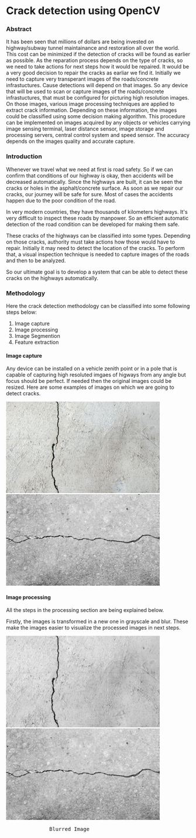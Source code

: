 # Crack detection using OpenCV

### Abstract
It has been seen that millions of dollars are being invested on highway/subway tunnel maintainance and restoration all over the world. This cost can be minimized if the detection of cracks will be found as earlier as possible. As the reparation process depends on the type of cracks, so we need to take actions for next steps how it would be repaired. It would be a very good decision to repair the cracks as earliar we find it. Initially we need to capture very transperant images of the roads/concrete infrastuctures. Cause detections will depend on that images. So any device that will be used to scan or capture images of the roads/concrete infrastuctures, that must be configured for picturing high resolution images. On those images, various image processing techniques are applied to extract crack information. Depending on these information, the images could be classified using some decision making algorithm. This procedure can be implemented on images acquired by any objects or vehicles carrying image sensing terminal, laser distance sensor, image storage and processing servers, central control system and speed sensor. The accuracy depends on the images quality and accurate capture.

### Introduction
Whenever we travel what we need at first is road safety. So if we can confirm that conditions of our highway is okay, then accidents will be decreased automatically. Since the highways are built, it can be seen the cracks or holes in the asphalt/concrete surface. As soon as we repair our cracks, our journey will be safe for sure. Most of cases the accidents happen due to the poor condition of the road.

In very modern countries, they have thousands of kilometers highways. It's very difficult to inspect these roads by manpower. So an efficient automatic detection of the road condition can be developed for making them safe.

These cracks of the highways can be classified into some types. Depending on those cracks, authority must take actions how those would have to repair. Initially it may need to detect the location of the cracks. To perform that, a visual inspection technique is needed to capture images of the roads and then to be analyzed.

So our ultimate goal is to develop a system that can be able to detect these cracks on the highways automatically.

### Methodology
Here the crack detection methodology can be classified into some following steps below:
1. Image capture
2. Image processing
3. Image Segmention
4. Feature extraction

#### Image capture
Any device can be installed on a vehicle zenith point or in a pole that is capable of capturing high resoluted imgaes of higways from any angle but focus should be perfect. If needed then the original images could be resized. Here are some examples of images on which we are going to detect cracks.

<img src="Input-Set/Cracked_01.jpg" width="420" height="250"> <img src="Input-Set/Cracked_07.jpg" width="420" height="250">

#### Image processing
All the steps in the processing section are being explained below. 

Firstly, the images is transformed in a new one in grayscale and blur. These make the images easier to visualize the processed images in next steps. 

<img src="Processed-Set/blur-1.jpg" width="420" height="250"> <img src="Processed-Set/blur-7.jpg" width="420" height="250">
<pre>              Blurred Image                                           Blurred Image</pre>
